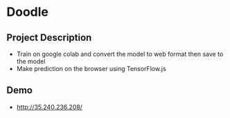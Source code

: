 # Doodle

## Project Description

* Train on google colab and convert the model to web format then save to the model
* Make prediction on the browser using TensorFlow.js

## Demo
* http://35.240.236.208/